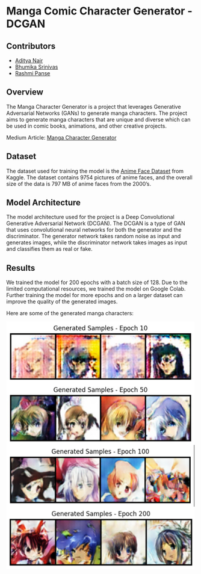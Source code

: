 # Manga Comic Character Generator - DCGAN

## Contributors
- [Aditya Nair](https://github.com/adityanair98)
- [Bhumika Srinivas](https://github.com/bhumikasrc)
- [Rashmi Panse](https://github.com/rxshmi-p)


## Overview
The Manga Character Generator is a project that leverages Generative Adversarial Networks (GANs) to generate manga characters. The project aims to generate manga characters that are unique and diverse which can be used in comic books, animations, and other creative projects.

Medium Article: [Manga Character Generator](https://)

## Dataset

The dataset used for training the model is the [Anime Face Dataset](https://www.kaggle.com/datasets/aadilmalik94/animecharacterfaces) from Kaggle. The dataset contains 9754 pictures of anime faces, and the overall size of the data is 797 MB of anime faces from the 2000’s.

## Model Architecture

The model architecture used for the project is a Deep Convolutional Generative Adversarial Network (DCGAN). The DCGAN is a type of GAN that uses convolutional neural networks for both the generator and the discriminator. The generator network takes random noise as input and generates images, while the discriminator network takes images as input and classifies them as real or fake.

## Results

We trained the model for 200 epochs with a batch size of 128. Due to the limited computational resources, we trained the model on Google Colab. Further training the model for more epochs and on a larger dataset can improve the quality of the generated images.

Here are some of the generated manga characters:

<img src="images/image_10.png" alt="Generated Manga Characters" width="500" align="center">
<img src="images/image_50.png" alt="Generated Manga Characters" width="500" align="center">
<img src="images/image_100.png" alt="Generated Manga Characters" width="500" align="center">
<img src="images/image_200.jpg" alt="Generated Manga Characters" width="500" align="center">
